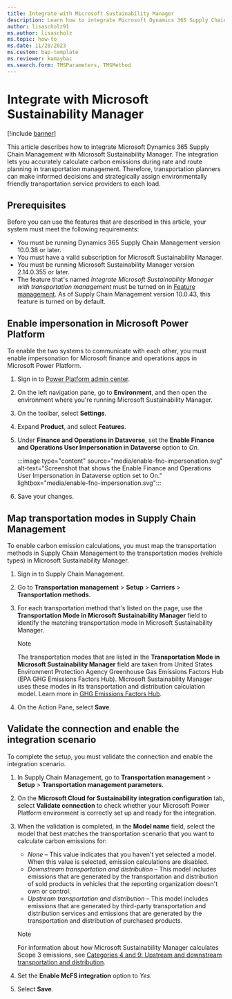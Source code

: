 ```yaml
---
title: Integrate with Microsoft Sustainability Manager
description: Learn how to integrate Microsoft Dynamics 365 Supply Chain Management with Microsoft Sustainability Manager, including prerequisites.
author: lisascholz91
ms.author: lisascholz
ms.topic: how-to
ms.date: 11/28/2023
ms.custom: bap-template
ms.reviewer: kamaybac
ms.search.form: TMSParameters, TMSMethod
---
```


# Integrate with Microsoft Sustainability Manager

[!include [banner](../includes/banner.md)]

This article describes how to integrate Microsoft Dynamics 365 Supply Chain Management with Microsoft Sustainability Manager. The integration lets you accurately calculate carbon emissions during rate and route planning in transportation management. Therefore, transportation planners can make informed decisions and strategically assign environmentally friendly transportation service providers to each load.

## Prerequisites

Before you can use the features that are described in this article, your system must meet the following requirements:

- You must be running Dynamics 365 Supply Chain Management version 10.0.38 or later.
- You must have a valid subscription for Microsoft Sustainability Manager.
- You must be running Microsoft Sustainability Manager version 2.14.0.355 or later.
- The feature that's named *Integrate Microsoft Sustainability Manager with transportation management* must be turned on in [Feature management](../../fin-ops-core/fin-ops/get-started/feature-management/feature-management-overview.md). As of Supply Chain Management version 10.0.43, this feature is turned on by default.

## Enable impersonation in Microsoft Power Platform

To enable the two systems to communicate with each other, you must enable impersonation for Microsoft finance and operations apps in Microsoft Power Platform.

1. Sign in to [Power Platform admin center](https://admin.powerplatform.microsoft.com/).
1. On the left navigation pane, go to **Environment**, and then open the environment where you're running Microsoft Sustainability Manager.
1. On the toolbar, select **Settings**.
1. Expand **Product**, and select **Features**.
1. Under **Finance and Operations in Dataverse**, set the **Enable Finance and Operations User Impersonation in Dataverse** option to *On*.

    :::image type="content" source="media/enable-fno-impersonation.svg" alt-text="Screenshot that shows the Enable Finance and Operations User Impersonation in Dataverse option set to On." lightbox="media/enable-fno-impersonation.svg":::

1. Save your changes.

## Map transportation modes in Supply Chain Management

To enable carbon emission calculations, you must map the transportation methods in Supply Chain Management to the transportation modes (vehicle types) in Microsoft Sustainability Manager.

1. Sign in to Supply Chain Management.
1. Go to **Transportation management** \> **Setup** \> **Carriers** \> **Transportation methods**.
1. For each transportation method that's listed on the page, use the **Transportation Mode in Microsoft Sustainability Manager** field to identify the matching transportation mode in Microsoft Sustainability Manager.

    > [!NOTE]
    > The transportation modes that are listed in the **Transportation Mode in Microsoft Sustainability Manager** field are taken from United States Environment Protection Agency Greenhouse Gas Emissions Factors Hub (EPA GHG Emissions Factors Hub). Microsoft Sustainability Manager uses these modes in its transportation and distribution calculation model. Learn more in [GHG Emissions Factors Hub](https://www.epa.gov/climateleadership/ghg-emission-factors-hub).

1. On the Action Pane, select **Save**.

## Validate the connection and enable the integration scenario

To complete the setup, you must validate the connection and enable the integration scenario.

1. In Supply Chain Management, go to **Transportation management** \> **Setup** \> **Transportation management parameters**.
1. On the **Microsoft Cloud for Sustainability integration configuration** tab, select **Validate connection** to check whether your Microsoft Power Platform environment is correctly set up and ready for the integration.
1. When the validation is completed, in the **Model name** field, select the model that best matches the transportation scenario that you want to calculate carbon emissions for:

    - *None* – This value indicates that you haven't yet selected a model. When this value is selected, emission calculations are disabled.
    - *Downstream transportation and distribution* – This model includes emissions that are generated by the transportation and distribution of sold products in vehicles that the reporting organization doesn't own or control.
    - *Upstream transportation and distribution* – This model includes emissions that are generated by third-party transportation and distribution services and emissions that are generated by the transportation and distribution of purchased products.

    > [!NOTE]
    > For information about how Microsoft Sustainability Manager calculates Scope 3 emissions, see [Categories 4 and 9: Upstream and downstream transportation and distribution](/industry/sustainability/calculate-scope3#categories-4-and-9-upstream-and-downstream-transportation-and-distribution#categories-4-and-9-upstream-and-downstream-transportation-and-distribution).

1. Set the **Enable McFS integration** option to *Yes*.
1. Select **Save**.
